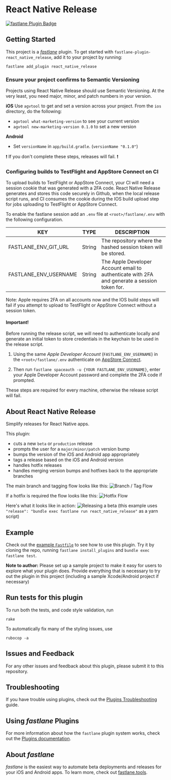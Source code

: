 # React Native Release 

[![fastlane Plugin Badge](https://rawcdn.githack.com/fastlane/fastlane/master/fastlane/assets/plugin-badge.svg)](https://rubygems.org/gems/fastlane-plugin-react_native_release)

## Getting Started

This project is a [_fastlane_](https://github.com/fastlane/fastlane) plugin. To get started with `fastlane-plugin-react_native_release`, add it to your project by running:

```bash
fastlane add_plugin react_native_release
```

### Ensure your project confirms to Semantic Versioning
Projects using React Native Release should use Semantic Versioning. At the very least, you need major, minor, and patch numbers in your version.

**iOS**
Use `agvtool` to get and set a version across your project. From the `ios` directory, do the following:
* `agvtool what-marketing-version` to see your current version
* `agvtool new-marketing-version 0.1.0` to set a new version

**Android**
* Set `versionName` in `app/build.gradle`. (`versionName "0.1.0"`)

:exclamation: If you don't complete these steps, releases will fail. :exclamation:

### Configuring builds to TestFlight and AppStore Connect on CI

To upload builds to TestFlight or AppStore Connect, your CI will need a session cookie that was generated with a 2FA code. React Native Release generates and stores this code securely in Github, when the local release script runs, and CI consumes the cookie during the IOS build upload step for jobs uploading to TestFlight or AppStore Connect.

To enable the fastlane session add an `.env` file at `<root>/fastlane/.env` with the following configuration.

| KEY | TYPE | DESCRIPTION |
|-----|------|-------------|
| FASTLANE_ENV_GIT_URL | String | The repository where the hashed session token will be stored. |
| FASTLANE_ENV_USERNAME | String | The Apple Developer Account email to authenticate with 2FA and generate a session token for. |

Note: Apple requires 2FA on all accounts now and the IOS build steps will fail if you attempt to upload to TestFlight or AppStore Connect without a session token.

#### Important!

Before running the release script, we will need to authenticate locally and generate an initial token to store credentials in the keychain to be used  in the release script.

1. Using the same *Apple Developer Account* (`FASTLANE_ENV_USERNAME`) in the `<root>/fastlane/.env` authenticate on [AppStore Connect](https://appstoreconnect.apple.com/login).

2. Then run `fastlane spaceauth -u {YOUR FASTLANE_ENV_USERNAME}`, enter your Apple Developer Account password and complete the 2FA code if prompted.

These steps are required for every machine, otherwise the release script will fail.


## About React Native Release

Simplify releases for React Native apps.

This plugin:

- cuts a new `beta` or `production` release
- prompts the user for a `major/minor/patch` version bump
- bumps the version of the iOS and Android app appropriately
- tags a release based on the iOS and Android version
- handles hotfix releases
- handles merging version bumps and hotfixes back to the appropriate branches

The main branch and tagging flow looks like this:
![Branch / Tag Flow](https://monosnap.com/image/Tn71leeWdCwwjSdwjYKHK4pnyjG1v4.png)

If a hotfix is required the flow looks like this:
![Hotfix Flow](https://monosnap.com/image/ctwlef0A3TbLbRk1xJrlVroNB8F9ot.png)

Here's what it looks like in action:
![Releasing a beta](https://api.monosnap.com/image/download?id=IEISpG4vgMeGPl31it8GxPbiTror2i)
(this example uses `"release": "bundle exec fastlane run react_native_release"` as a yarn script)

## Example

Check out the [example `Fastfile`](fastlane/Fastfile) to see how to use this plugin. Try it by cloning the repo, running `fastlane install_plugins` and `bundle exec fastlane test`.

**Note to author:** Please set up a sample project to make it easy for users to explore what your plugin does. Provide everything that is necessary to try out the plugin in this project (including a sample Xcode/Android project if necessary)

## Run tests for this plugin

To run both the tests, and code style validation, run

```
rake
```

To automatically fix many of the styling issues, use

```
rubocop -a
```

## Issues and Feedback

For any other issues and feedback about this plugin, please submit it to this repository.

## Troubleshooting

If you have trouble using plugins, check out the [Plugins Troubleshooting](https://docs.fastlane.tools/plugins/plugins-troubleshooting/) guide.

## Using _fastlane_ Plugins

For more information about how the `fastlane` plugin system works, check out the [Plugins documentation](https://docs.fastlane.tools/plugins/create-plugin/).

## About _fastlane_

_fastlane_ is the easiest way to automate beta deployments and releases for your iOS and Android apps. To learn more, check out [fastlane.tools](https://fastlane.tools).

